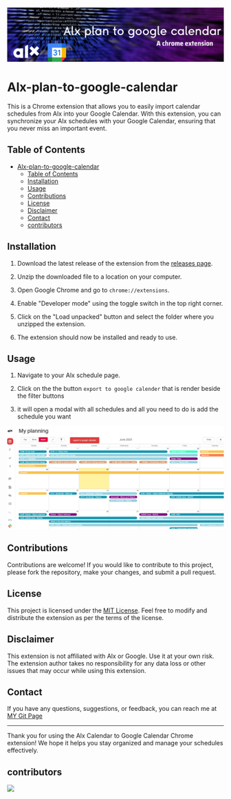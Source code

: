 ![banner](images/banner.png)
# Alx-plan-to-google-calendar
This is a Chrome extension that allows you to easily import calendar schedules from Alx into your Google Calendar. With this extension, you can synchronize your Alx schedules with your Google Calendar, ensuring that you never miss an important event.

## Table of Contents
- [Alx-plan-to-google-calendar](#alx-plan-to-google-calendar)
  - [Table of Contents](#table-of-contents)
  - [Installation](#installation)
  - [Usage](#usage)
  - [Contributions](#contributions)
  - [License](#license)
  - [Disclaimer](#disclaimer)
  - [Contact](#contact)
  - [contributors](#contributors)

## Installation

1. Download the latest release of the extension from the [releases page](https://github.com/MelakuDemeke/Alx-plan-to-google-calendar/releases).

2. Unzip the downloaded file to a location on your computer.

3. Open Google Chrome and go to `chrome://extensions`.

4. Enable "Developer mode" using the toggle switch in the top right corner.

5. Click on the "Load unpacked" button and select the folder where you unzipped the extension.

6. The extension should now be installed and ready to use.

## Usage

1. Navigate to your Alx schedule page.

2. Click on the the button `export to google calender` that is render beside the filter buttons

3. it will open a modal with all schedules and all you need to do is add the schedule you want

![banner](images/alx-to-google.gif)


## Contributions

Contributions are welcome! If you would like to contribute to this project, please fork the repository, make your changes, and submit a pull request.

## License

This project is licensed under the [MIT License](LICENSE). Feel free to modify and distribute the extension as per the terms of the license.

## Disclaimer

This extension is not affiliated with Alx or Google. Use it at your own risk. The extension author takes no responsibility for any data loss or other issues that may occur while using this extension.

## Contact

If you have any questions, suggestions, or feedback, you can reach me at [MY Git Page](https://github.com/MelakuDemeke)

---

Thank you for using the Alx Calendar to Google Calendar Chrome extension! We hope it helps you stay organized and manage your schedules effectively.

## contributors
<a href="https://github.com/MelakuDemeke/Alx-plan-to-google-calendar/graphs/contributors">
  <img src="https://contrib.rocks/image?repo=MelakuDemeke/Alx-plan-to-google-calendar" />
</a>